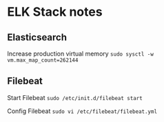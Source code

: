 # ELK Stack notes

## Elasticsearch

Increase production virtual memory
`sudo sysctl -w vm.max_map_count=262144`

## Filebeat

Start Filebeat
`sudo /etc/init.d/filebeat start`

Config Filebeat
`sudo vi /etc/filebeat/filebeat.yml`
